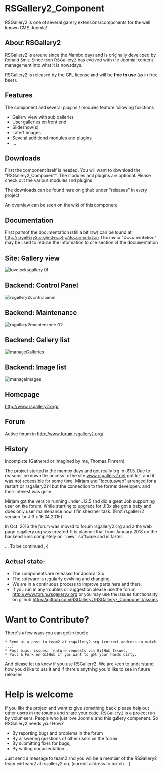 # RSGallery2_Component
RSGallery2 is one of several gallery extensions/components for the well known CMS Joomla!

## About RSGallery2
RSGallery2 is around since the Mambo days and is originally developed by Ronald Smit. Since then RSGallery2 has evolved with the Joomla! content management into what it is nowadays.

RSGallery2 is released by the GPL license and will be **free to use** (as in free beer).

## Features
The component and several plugins / modules feature following functions
* Gallery view with sub galleries
* User galleries on front end
* Slideshow(s)
* Latest images
* Several additional modules and plugins
* ...

## Downloads
First the component itself is needed. You will want to download the "RSGallery2_Component". The modules and plugins are optional. Please check out the various modules and plugins

The downloads can be found here on github under "releases" in every project

An overview can be seen on the wiki of this component


## Documentation

First partsof the documentation (still a bit raw) can be found at http://rsgallery2.org/index.php/documentation
The menu "Documentation" may be used to reduce the information to one section of the documentation

## Site: Gallery view

![lovelocksgallery 01](https://cloud.githubusercontent.com/assets/7040580/10307011/60de773e-6c2b-11e5-8008-1061454e6720.png)

## Backend: Control Panel

![rsgallery2controlpanel](https://cloud.githubusercontent.com/assets/7040580/15866364/8ce88422-2cde-11e6-8119-86ed585bfcfc.png)

## Backend: Maintenance

![rsgallery2maintenance 02](https://cloud.githubusercontent.com/assets/7040580/15866405/bcb2bb96-2cde-11e6-828f-3952e4fe6cb7.png)

## Backend: Gallery list

![manageGalleries](https://cloud.githubusercontent.com/assets/7040580/21498906/47f6dd8a-cc31-11e6-9a2a-173f87546d12.png)

## Backend: Image list

![manageImages](https://cloud.githubusercontent.com/assets/7040580/21499132/56c17b8e-cc33-11e6-8f7b-235b8da22bf6.png)

## Homepage

http://www.rsgallery2.org/

## Forum

Active forum in http://www.forum.rsgallery2.org/

## History
Incomplete (Gathered or imagined by me, Thomas Finnern)

The project started in the mambo days and got really big in J!1.5. Due to reasons unknown the access to the site www.rsgallery2.net got lost and it was not accessible for some time. Mirjam and "locutusweb" arranged for a restart on rsgallery2.nl but the connection to the former developers and their interest was gone.

Mirjam got the version running under J!2.5 and did a great Job supporting user on the forum. While starting to upgrade for J!3x she got a baby and does only user maintenance now. I finished her task. (First rsgallery2 version for J!3.x 16.04.2015)

In Oct. 2016 the forum was moved to forum.rsgallery2.org and a the web page rsgallery.org was created.
It is planned that from January 2018 on the backend runs completely on ¨new¨ software and is faster.

...   To be continued ;-)

## Actual state:
* The components are released for Joomla! 3.x
* The software is regularly evolving and changing.
* We are in a continuous process to improve parts here and there.
* If you run in any troubles or suggestion please use the forum http://www.forum.rsgallery2.org
  or you may use the issues functionality on github  https://github.com/RSGallery2/RSGallery2_Component/issues

# Want to Contribute?

There's a few ways you can get in touch:

    * Send us a post to team2 at rsgallery2.org (correct address to match ...)
    * Post bugs, issues, feature requests via GitHub Issues.
    * Pull & Fork on GitHub if you want to get your hands dirty.

And please let us know if you use RSGallery2. We are keen to understand how you'd like to use it and if there's anything you'd like to see in future releases.

# Help is welcome

If you like the project and want to give something back, please help out other users in the forums and share your code.
RSGallery2 is a project run by volunteers. People who just love Joomla! and this gallery component. So RSGallery2 needs you!
How? 
* By reporting bugs and problems in the forum
* By answering questions of other users on the forum
* By submitting fixes for bugs, 
* By writing documentation... 

Just send a message to team2 and you will be a member of the RSGallery2 team
   ==> team2 at rsgallery2.org (correct address to match ...)
